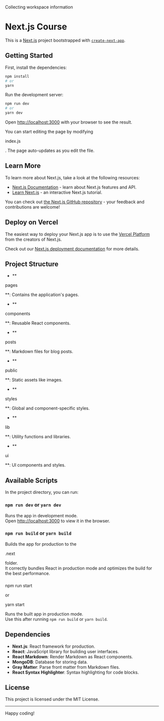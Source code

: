 Collecting workspace information

# Next.js Course

This is a [Next.js](https://nextjs.org/) project bootstrapped with [`create-next-app`](https://github.com/vercel/next.js/tree/canary/packages/create-next-app).

## Getting Started

First, install the dependencies:

```bash
npm install
# or
yarn
```

Run the development server:

```bash
npm run dev
# or
yarn dev
```

Open [http://localhost:3000](http://localhost:3000) with your browser to see the result.

You can start editing the page by modifying

index.js

. The page auto-updates as you edit the file.

## Learn More

To learn more about Next.js, take a look at the following resources:

- [Next.js Documentation](https://nextjs.org/docs) - learn about Next.js features and API.
- [Learn Next.js](https://nextjs.org/learn) - an interactive Next.js tutorial.

You can check out [the Next.js GitHub repository](https://github.com/vercel/next.js/) - your feedback and contributions are welcome!

## Deploy on Vercel

The easiest way to deploy your Next.js app is to use the [Vercel Platform](https://vercel.com/new?utm_medium=default-template&filter=next.js&utm_source=create-next-app&utm_campaign=create-next-app-readme) from the creators of Next.js.

Check out our [Next.js deployment documentation](https://nextjs.org/docs/deployment) for more details.

## Project Structure

- \*\*

pages

\*\*: Contains the application's pages.

- \*\*

components

\*\*: Reusable React components.

- \*\*

posts

\*\*: Markdown files for blog posts.

- \*\*

public

\*\*: Static assets like images.

- \*\*

styles

\*\*: Global and component-specific styles.

- \*\*

lib

\*\*: Utility functions and libraries.

- \*\*

ui

\*\*: UI components and styles.

## Available Scripts

In the project directory, you can run:

### `npm run dev` or `yarn dev`

Runs the app in development mode.<br>
Open [http://localhost:3000](http://localhost:3000) to view it in the browser.

### `npm run build` or `yarn build`

Builds the app for production to the

.next

folder.<br>
It correctly bundles React in production mode and optimizes the build for the best performance.

###

npm run start

or

yarn start

Runs the built app in production mode.<br>
Use this after running `npm run build` or `yarn build`.

## Dependencies

- **Next.js**: React framework for production.
- **React**: JavaScript library for building user interfaces.
- **React Markdown**: Render Markdown as React components.
- **MongoDB**: Database for storing data.
- **Gray Matter**: Parse front matter from Markdown files.
- **React Syntax Highlighter**: Syntax highlighting for code blocks.

## License

This project is licensed under the MIT License.

---

Happy coding!
